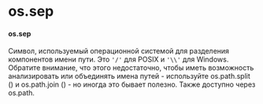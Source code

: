 # os.sep

#### os.sep

Символ, используемый операционной системой для разделения компонентов имени пути. Это `'/'` для POSIX и `'\\'` для Windows. Обратите внимание, что этого недостаточно, чтобы иметь возможность анализировать или объединять имена путей - используйте os.path.split \(\) и os.path.join \(\) - но иногда это бывает полезно. Также доступно через os.path.

